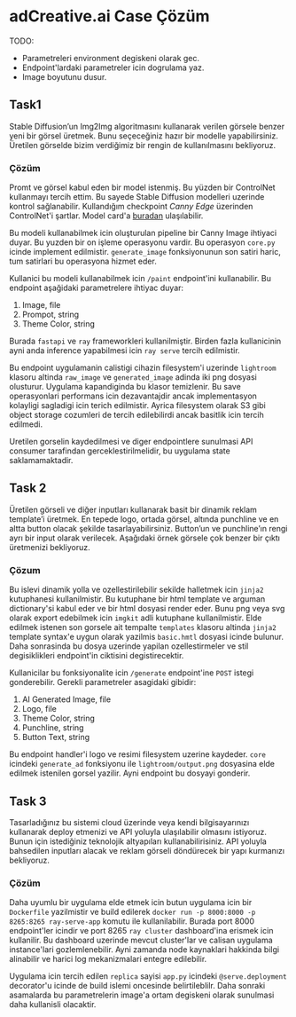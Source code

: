 # adCreative.ai Case Çözüm
TODO:
- Parametreleri environment degiskeni olarak gec.
- Endpoint'lardaki parametreler icin dogrulama yaz.
- Image boyutunu dusur.

## Task1
Stable Diffusion’un Img2Img algoritmasını kullanarak verilen görsele benzer yeni
bir görsel üretmek. Bunu seçeceğiniz hazır bir modelle yapabilirsiniz. Üretilen görselde
bizim verdiğimiz bir rengin de kullanılmasını bekliyoruz.

### Çözüm
Promt ve görsel kabul eden bir model istenmiş. Bu yüzden bir ControlNet kullanmayı tercih ettim. Bu sayede Stable Diffusion modelleri uzerinde kontrol sağlanabilir. Kullandığım checkpoint *Canny Edge* üzerinden ControlNet'i şartlar. Model card'a [buradan](https://huggingface.co/lllyasviel/sd-controlnet-canny) ulaşılabilir.

Bu modeli kullanabilmek icin oluşturulan pipeline bir Canny Image ihtiyaci duyar. Bu yuzden bir on işleme operasyonu vardir. Bu operasyon `core.py` icinde implement edilmistir. `generate_image` fonksiyonunun son satiri haric, tum satirlari bu operasyona hizmet eder.

Kullanici bu modeli kullanabilmek icin `/paint` endpoint'ini kullanabilir. Bu endpoint aşağidaki parametrelere ihtiyac duyar:
1. Image, file
2. Prompot, string
3. Theme Color, string

Burada `fastapi` ve `ray` frameworkleri kullanilmiştir. Birden fazla kullanicinin ayni anda inference yapabilmesi icin `ray serve` tercih edilmistir. 

Bu endpoint uygulamanin calistigi cihazin filesystem'i uzerinde `lightroom` klasoru altinda `raw_image` ve `generated_image` adinda iki png dosyasi olusturur. Uygulama kapandiginda bu klasor temizlenir. Bu save operasyonlari performans icin dezavantajdir ancak implementasyon kolayligi sagladigi icin terich edilmistir. Ayrica filesystem olarak S3 gibi object storage cozumleri de tercih edilebilirdi ancak basitlik icin tercih edilmedi. 

Uretilen gorselin kaydedilmesi ve diger endpointlere sunulmasi API consumer tarafindan gerceklestirilmelidir, bu uygulama state saklamamaktadir.

## Task 2 
Üretilen görseli ve diğer inputları kullanarak basit bir dinamik reklam template’i üretmek. En tepede logo, ortada görsel, altında punchline ve en altta button olacak şekilde tasarlayabilirsiniz. Button’un ve punchline’ın rengi ayrı bir input olarak verilecek. Aşağıdaki örnek görsele çok benzer bir çıktı üretmenizi bekliyoruz.

### Çözum
Bu islevi dinamik yolla ve ozellestirilebilir sekilde halletmek icin `jinja2` kutuphanesi kullanilmistir. Bu kutuphane bir html template ve arguman dictionary'si kabul eder ve bir html dosyasi render eder. Bunu png veya svg olarak export edebilmek icin `imgkit` adli kutuphane kullanilmistir. Elde edilmek istenen son gorsele ait tempalte `templates` klasoru altinda `jinja2` template syntax'e uygun olarak yazilmis `basic.hmtl` dosyasi icinde bulunur. Daha sonrasinda bu dosya uzerinde yapilan ozellestirmeler ve stil degisiklikleri endpoint'in ciktisini degistirecektir. 

Kullanicilar bu fonksiyonalite icin `/generate` endpoint'ine `POST` istegi gonderebilir. Gerekli parametreler asagidaki gibidir:
1. AI Generated Image, file
2. Logo, file
3. Theme Color, string
4. Punchline, string
5. Button Text, string

Bu endpoint handler'i logo ve resimi filesystem uzerine kaydeder. `core` icindeki `generate_ad` fonksiyonu ile `lightroom/output.png` dosyasina elde edilmek istenilen gorsel yazilir. Ayni endpoint bu dosyayi gonderir.

## Task 3
Tasarladığınız bu sistemi cloud üzerinde veya kendi bilgisayarınızı kullanarak deploy etmenizi ve API yoluyla ulaşılabilir olmasını istiyoruz. Bunun için istediğiniz teknolojik altyapıları kullanabilirisiniz. API yoluyla bahsedilen inputları alacak ve reklam görseli döndürecek bir yapı kurmanızı bekliyoruz.

### Çözüm
Daha uyumlu bir uygulama elde etmek icin butun uygulama icin bir `Dockerfile` yazilmistir ve build edilerek `docker run -p 8000:8000 -p 8265:8265 ray-serve-app` komutu ile kullanilabilir. Burada port 8000 endpoint'ler icindir ve port 8265 `ray cluster` dashboard'ina erismek icin kullanilir. Bu dashboard uzerinde mevcut cluster'lar ve calisan uygulama instance'lari gozlemlenebilir. Ayni zamanda node kaynaklari hakkinda bilgi alinabilir ve harici log mekanizmalari entegre edilebilir. 

Uygulama icin tercih edilen `replica` sayisi `app.py` icindeki `@serve.deployment` decorator'u icinde de build islemi oncesinde belirtileblilr. Daha sonraki asamalarda bu parametrelerin image'a ortam degiskeni olarak sunulmasi daha kullanisli olacaktir.

